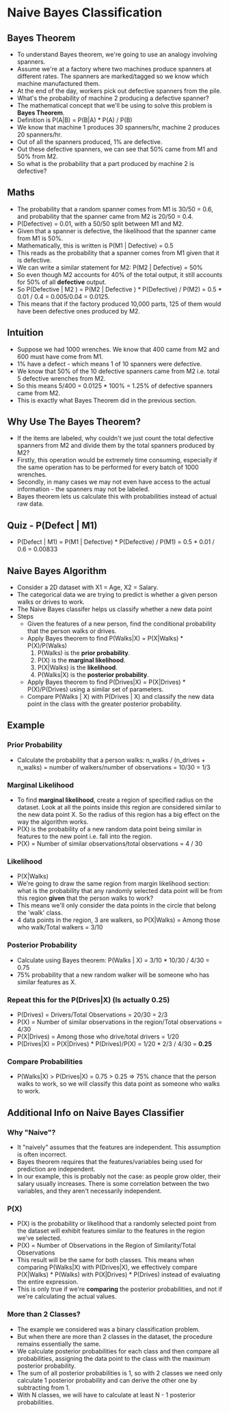 # Naive Bayes Classification 

## Bayes Theorem
- To understand Bayes theorem, we're going to use an analogy involving spanners.
- Assume we're at a factory where two machines produce spanners at different rates. The spanners are marked/tagged so we know which machine manufactured them.
- At the end of the day, workers pick out defective spanners from the pile.
- What's the probability of machine 2 producing a defective spanner?
- The mathematical concept that we'll be using to solve this problem is **Bayes Theorem**.
- Definition is P(A|B)  = P(B|A) * P(A) / P(B)
- We know that machine 1 produces 30 spanners/hr, machine 2 produces 20 spanners/hr. 
- Out of all the spanners produced, 1% are defective. 
- Out these defective spanners, we can see that 50% came from M1 and 50% from M2. 
- So what is the probability that a part produced by machine 2 is defective?

## Maths
- The probability that a random spanner comes from M1 is 30/50 = 0.6, and probability that the spanner came from M2 is 20/50 = 0.4.
- P(Defective) = 0.01, with a 50/50 split between M1 and M2.
- Given that a spanner is defective, the likelihood that the spanner came from M1 is 50%.
- Mathematically, this is written is P(M1 | Defective) = 0.5
- This reads as the probability that a spanner comes from M1 given that it is defective.
- We can write a similar statement for M2: P(M2 | Defective) = 50%
- So even though M2 accounts for 40% of the total output, it still accounts for 50% of all **defective** output.
- So P(Defective | M2 ) = P(M2 | Defective ) * P(Defective) / P(M2) = 0.5 * 0.01 / 0.4 = 0.005/0.04 = 0.0125.
- This means that if the factory produced 10,000 parts, 125 of them would have been defective ones produced by M2. 

## Intuition
- Suppose we had 1000 wrenches. We know that 400 came from M2 and 600 must have come from M1. 
- 1% have a defect - which means 1 of 10 spanners were defective.
- We know that 50% of the 10 defective spanners came from M2 i.e. total 5 defective wrenches from M2.
- So this means 5/400 = 0.0125 * 100% = 1.25% of defective spanners came from M2. 
- This is exactly what Bayes Theorem did in the previous section.

## Why Use The Bayes Theorem?
- If the items are labeled, why couldn't we just count the total defective spanners from M2 and divide them by the total spanners produced by M2?
- Firstly, this operation would be extremely time consuming, especially if the same operation has to be performed for every batch of 1000 wrenches.
- Secondly, in many cases we may not even have access to the actual information - the spanners may not be labeled. 
- Bayes theorem lets us calculate this with probabilities instead of actual raw data.

## Quiz - P(Defect | M1)
- P(Defect | M1) = P(M1 | Defective) * P(Defective) / P(M1) = 0.5 * 0.01 / 0.6 = 0.00833

## Naive Bayes Algorithm 
- Consider a 2D dataset with X1 = Age, X2 = Salary. 
- The categorical data we are trying to predict is whether a given person walks or drives to work.
- The Naive Bayes classifer helps us classify whether a new data point
- Steps	
	- Given the features of a new person, find the conditional probability that the person walks or drives.
	- Apply Bayes theorem to find P(Walks|X) = P(X|Walks) * P(X)/P(Walks)
		1. P(Walks) is the **prior probability**.
		2. P(X) is the **marginal likelihood**.
		3. P(X|Walks) is the **likelihood**.
		4. P(Walks|X) is the **posterior probability**.
	- Apply Bayes theorem to find P(Drives|X) = P(X|Drives) * P(X)/P(Drives) using a similar set of parameters.
	- Compare P(Walks | X) with P(Drives | X) and classify the new data point in the class with the greater posterior probability.

## Example
### Prior Probability
- Calculate the probability that a person walks: n_walks / (n_drives + n_walks) = number of walkers/number of observations = 10/30 = 1/3

### Marginal Likelihood
- To find **marginal likelihood**, create a region of specified radius on the dataset. Look at all the points inside this region are considered similar to the new data point X. So the radius of this region has a big effect on the way the algorithm works.
- P(X) is the probability of a new random data point being similar in features to the new point i.e. fall into the region.
- P(X) = Number of similar observations/total observations = 4 / 30

### Likelihood
- P(X|Walks)
- We're going to draw the same region from margin likelihood section: what is the probability that any randomly selected data point will be from this region **given** that the person walks to work?
- This means we'll only consider the data points in the circle that belong the 'walk' class.
- 4 data points in the region, 3 are walkers, so P(X|Walks) = Among those who walk/Total walkers = 3/10

### Posterior Probability
- Calculate using Bayes theorem: P(Walks | X) = 3/10 * 10/30 / 4/30 = 0.75
- 75% probability that a new random walker will be someone who has similar features as X.

### Repeat this for the P(Drives|X) (Is actually 0.25)
- P(Drives) = Drivers/Total Observations = 20/30 = 2/3
- P(X) = Number of similar observations in the region/Total observations = 4/30
- P(X|Drives) = Among those who drive/total drivers = 1/20
- P(Drives|X) = P(X|Drives) * P(Drives)/P(X) = 1/20 * 2/3 / 4/30 = **0.25**

### Compare Probabilities
- P(Walks|X) > P(Drives|X) = 0.75 > 0.25 => 75% chance that the person walks to work, so we will classify this data point as someone who walks to work.


## Additional Info on Naive Bayes Classifier
### Why "Naive"?
- It "naively" assumes that the features are independent. This assumption is often incorrect.
- Bayes theorem requires that the features/variables being used for prediction are independent.
- In our example, this is probably not the case: as people grow older, their salary usually increases. There is some correlation between the two variables, and they aren't necessarily independent.

### P(X)
- P(X) is the probability or likelihood that a randomly selected point from the dataset will exhibit features similar to the features in the region we've selected.
- P(X) = Number of Observations in the Region of Similarity/Total Observations
- This result will be the same for both classes. This means when comparing P(Walks|X) with P(Drives|X), we effectively compare P(X|Walks) * P(Walks) with P(X|Drives) * P(Drives) instead of evaluating the entire expression.
- This is only true if we're **comparing** the posterior probabilities, and not if we're calculating the actual values.

### More than 2 Classes?
- The example we considered was a binary classification problem.
- But when there are more than 2 classes in the dataset, the procedure remains essentially the same. 
- We calculate posterior probabilities for each class and then compare all probabilities, assigning the data point to the class with the maximum posterior probability.
- The sum of all posterior probabilities is 1, so with 2 classes we need only calculate 1 posterior probability and can derive the other one by subtracting from 1.
- With N classes, we will have to calculate at least N - 1 posterior probabilities.

